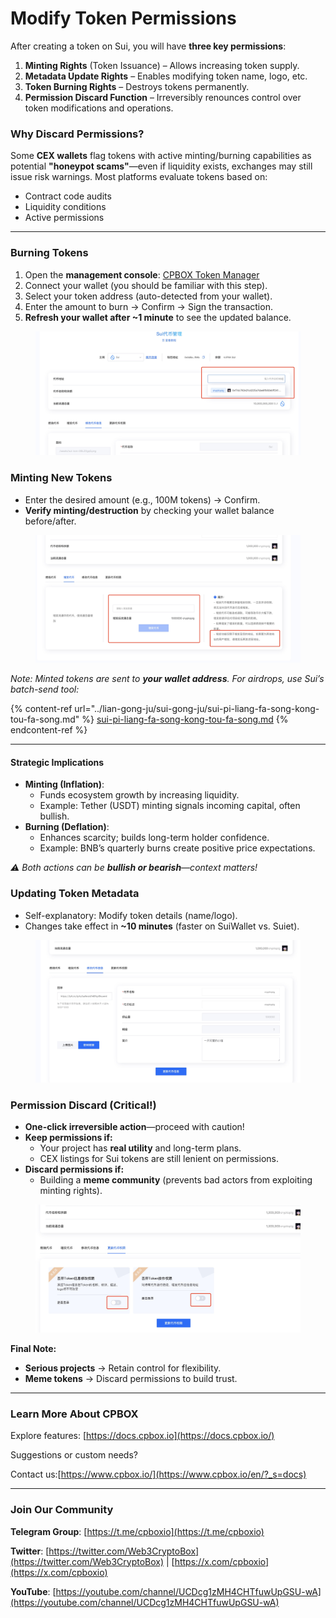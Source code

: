 # Modify Token Permissions

After creating a token on Sui, you will have **three key permissions**:

1. **Minting Rights** (Token Issuance) – Allows increasing token supply.
2. **Metadata Update Rights** – Enables modifying token name, logo, etc.
3. **Token Burning Rights** – Destroys tokens permanently.
4. **Permission Discard Function** – Irreversibly renounces control over token modifications and operations.

### **Why Discard Permissions?**

Some **CEX wallets** flag tokens with active minting/burning capabilities as potential **"honeypot scams"**—even if liquidity exists, exchanges may still issue risk warnings. Most platforms evaluate tokens based on:

* Contract code audits
* Liquidity conditions
* Active permissions

***

### **Burning Tokens**

1. Open the **management console**: [CPBOX Token Manager](https://www.cpbox.io/cn/sui/token/manage#permission)
2. Connect your wallet (you should be familiar with this step).
3. Select your token address (auto-detected from your wallet).
4. Enter the amount to burn → Confirm → Sign the transaction.
5. **Refresh your wallet after \~1 minute** to see the updated balance.

<figure><img src="../../.gitbook/assets/1744796516116.jpg" alt=""><figcaption></figcaption></figure>

### **Minting New Tokens**

* Enter the desired amount (e.g., 100M tokens) → Confirm.
* **Verify minting/destruction** by checking your wallet balance before/after.

<figure><img src="../../.gitbook/assets/1744798448769.jpg" alt=""><figcaption></figcaption></figure>

_Note: Minted tokens are sent to **your wallet address**. For airdrops, use Sui’s batch-send tool:_&#x20;

{% content-ref url="../lian-gong-ju/sui-gong-ju/sui-pi-liang-fa-song-kong-tou-fa-song.md" %}
[sui-pi-liang-fa-song-kong-tou-fa-song.md](../lian-gong-ju/sui-gong-ju/sui-pi-liang-fa-song-kong-tou-fa-song.md)
{% endcontent-ref %}

***

#### **Strategic Implications**

* **Minting (Inflation)**:
  * Funds ecosystem growth by increasing liquidity.
  * Example: Tether (USDT) minting signals incoming capital, often bullish.
* **Burning (Deflation)**:
  * Enhances scarcity; builds long-term holder confidence.
  * Example: BNB’s quarterly burns create positive price expectations.

_⚠️ Both actions can be **bullish or bearish**—context matters!_

### **Updating Token Metadata**

* Self-explanatory: Modify token details (name/logo).
* Changes take effect in **\~10 minutes** (faster on SuiWallet vs. Suiet).

<figure><img src="../../.gitbook/assets/1744798823342.jpg" alt=""><figcaption></figcaption></figure>

### **Permission Discard (Critical!)**

* **One-click irreversible action**—proceed with caution!
* **Keep permissions if:**
  * Your project has **real utility** and long-term plans.
  * CEX listings for Sui tokens are still lenient on permissions.
* **Discard permissions if:**
  * Building a **meme community** (prevents bad actors from exploiting minting rights).

<figure><img src="../../.gitbook/assets/1744798750140.jpg" alt=""><figcaption></figcaption></figure>

**Final Note:**

* **Serious projects** → Retain control for flexibility.
* **Meme tokens** → Discard permissions to build trust.

***

### **Learn More About CPBOX** <a href="#learn-more-about-cpbox" id="learn-more-about-cpbox"></a>

Explore features: [https://docs.cpbox.io](https://docs.cpbox.io/)

Suggestions or custom needs?

Contact us:[https://www.cpbox.io/](https://www.cpbox.io/en/?_s=docs)

***

### **Join Our Community** <a href="#join-our-community" id="join-our-community"></a>

**Telegram Group**: [https://t.me/cpboxio](https://t.me/cpboxio)

**Twitter**: [https://twitter.com/Web3CryptoBox](https://twitter.com/Web3CryptoBox) | [https://x.com/cpboxio](https://x.com/cpboxio)

**YouTube**: [https://youtube.com/channel/UCDcg1zMH4CHTfuwUpGSU-wA](https://youtube.com/channel/UCDcg1zMH4CHTfuwUpGSU-wA)
